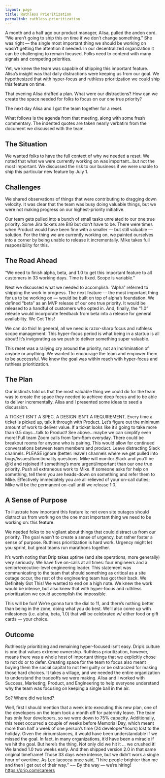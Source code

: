 ```yaml
---
layout: page
title: Ruthless Prioritization
permalink: ruthless-prioritization
---
```


A month and a half ago our product manager, Alisa, pulled the andon cord. “We aren’t going to ship this on time if we don’t change something.” She was right — the single most important thing we should be working on wasn’t getting the attention it needed. In our decentralized organization it can be challenging to remain focused. Folks need to contend with many signals and competing priorities.

Yet, we knew the team was capable of shipping this important feature. Alisa’s insight was that daily distractions were keeping us from our goal. We hypothesized that with hyper-focus and ruthless prioritization we could ship this feature on time.

That evening Alisa drafted a plan. What were our distractions? How can we create the space needed for folks to focus on our one true priority? 

The next day Alisa and I got the team together for a reset.

What follows is the agenda from that meeting, along with some fresh commentary. The indented quotes are taken nearly verbatim from the document we discussed with the team.

## The Situation
We wanted folks to have the full context of why we needed a reset. We noted that what we were currently working on was important...but not the most important. We discussed the risk to our business if we were unable to ship this particular new feature by July 1.

## Challenges
We shared observations of things that were contributing to dragging down velocity. It was clear that the team was busy doing valuable things, but we were not making progress on our highest-priority initiative.

Our team gets pulled into a bunch of small tasks unrelated to our one true priority.
Some Jira tickets are BIG but don’t have to be. There were times when Product would have been fine with a smaller — but still valuable — solution.
For the thing we are currently working on, we painted ourselves into a corner by being unable to release it incrementally. Mike takes full responsibility for this.

## The Road Ahead
“We need to finish alpha, beta, and 1.0 to get this important feature to all customers in 33 working days. Time is fixed. Scope is variable.”

Next we discussed what we needed to accomplish. ”Alpha” referred to shipping the work in progress. The next feature — the most important thing for us to be working on —  would be built on top of alpha’s foundation. We defined “beta” as an MVP release of our one true priority. It would be released to a handful of customers who opted in. And, finally, the “1.0” release would incorporate feedback from beta into a release for general availability.
We Got This!

We can do this! In general, all we need is razor-sharp focus and ruthless scope management. This hyper-focus period is what being in a startup is all about! It’s invigorating as we push to deliver something super valuable.

This reset was a rallying cry around the priority, not an incrimination of anyone or anything. We wanted to encourage the team and empower them to be successful. We knew the goal was within reach with hyper-focus and ruthless prioritization.

## The Plan
Our instincts told us that the most valuable thing we could do for the team was to create the space they needed to achieve deep focus and to be able to deliver incrementally. Alisa and I presented some ideas to seed a discussion.

A TICKET ISN’T A SPEC. A DESIGN ISN’T A REQUIREMENT. Every time a ticket is picked up, talk it through with Product. Let’s figure out the minimum amount of work to deliver value.
If a ticket looks like it’s going to take more than 0.5 days...talk to Product! See above...maybe we can simplify even more!
Full team Zoom calls from 1pm-5pm everyday. There could be breakout rooms for anyone who is pairing. This would allow for continued conversations between team members and product.
Leave distracting Slack channels. PLEASE ignore (better: leave!) channels where we get pulled into bugs/issues/functionality questions. Mike will monitor Slack and you’ll be @’d and rejoined if something’s more urgent/important than our one true priority.
Push all extraneous work to Mike. If someone asks for help on something, tell them you are heads-down on something and refer them to Mike.
Effectively immediately you are all relieved of your on-call duties; Mike will be the permanent on-call until we release 1.0.

## A Sense of Purpose
To illustrate how important this feature is: not even site outages should distract us from working on the one most important thing we need to be working on: this feature.

We needed folks to be vigilant about things that could distract us from our priority. The goal wasn’t to create a sense of urgency, but rather foster a sense of purpose. Ruthless prioritization is hard work. Urgency might let you sprint, but great teams run marathons together.

It’s worth noting that Drip takes uptime (and site operations, more generally) very seriously. We have five on-calls at all times: four engineers and a senior/executive-level engineering leader. This statement was communicating to the team that should something as critical as a site outage occur, the rest of the engineering team has got their back.
We Definitely Got This!
We wanted to end on a high note. We knew the work would be intense, but also knew that with hyper-focus and ruthless prioritization we could accomplish the impossible.

This will be fun! We’re gonna turn the dial to 11, and there’s nothing better than being in the zone, doing what you do best. We’ll also come up with milestones (i.e. alpha, beta, 1.0) that will be celebrated w/ either food or gift cards — your choice.

## Outcome

Ruthlessly prioritizing and remaining hyper-focused isn’t easy. Drip’s culture is one that values extreme ownership. Ruthless prioritization, however, means there was a whole host of important things that we explicitly chose to not do or to defer. Creating space for the team to focus also meant buying them the social capital to not feel guilty or be ostracized for making those hard choices. It takes a village, and we needed the entire organization to understand the tradeoffs we were making. Alisa and I worked with Success, Marketing, Product, and Engineering to help everyone understand why the team was focusing on keeping a single ball in the air.

So? Where did we land?

Well, first I should mention that a week into executing this new plan, one of the developers on the team took a month off for paternity leave. The team has only four developers, so we were down to 75% capacity. Additionally, this reset occurred a couple of weeks before Memorial Day, which meant more than half a week of one person’s time (24 developer*hours) lost to the holiday. Given the circumstances, it would have been understandable if we missed the goal. In fact, in many organizations, it’d have been a miracle if we hit the goal.
But here’s the thing. Not only did we hit it ... we crushed it! We landed 1.0 two weeks early. And then shipped version 2.0 in that same original timeframe! Those 33 days were intense, but we didn’t work a single hour of overtime. As Lee Iacocca once said, “I hire people brighter than me and then I get out of their way.”
~~
By the way — we’re hiring! https://drip.com/careers